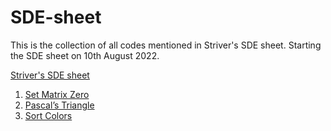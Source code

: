 # SDE-sheet
This is the collection of all codes mentioned in Striver's SDE sheet. Starting the SDE sheet on 10th August 2022.

[Striver's SDE sheet](https://takeuforward.org/interviews/strivers-sde-sheet-top-coding-interview-problems/)
1. [Set Matrix Zero](https://leetcode.com/problems/set-matrix-zeroes/)
1. [Pascal’s Triangle](https://leetcode.com/problems/pascals-triangle/)
1. [Sort Colors](https://leetcode.com/problems/sort-colors/)